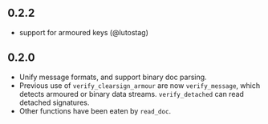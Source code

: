 ## 0.2.2

 * support for armoured keys (@lutostag)


## 0.2.0

 * Unify message formats, and support binary doc
     parsing.
 * Previous use of `verify_clearsign_armour` are now
     `verify_message`, which detects armoured or binary
      data streams. `verify_detached` can read
     detached signatures.
 * Other functions have been eaten by `read_doc`.
